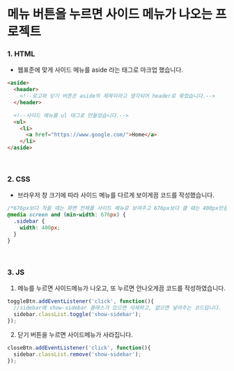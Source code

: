 # 메뉴 버튼을 누르면 사이드 메뉴가 나오는 프로젝트

### 1. HTML
* 웹표준에 맞게 사이드 메뉴를 aside 라는 태그로 마크업 했습니다.
```html
<aside>
  <header>
    <!--로고와 닫기 버튼은 aside의 제목이라고 생각되어 header로 묶었습니다.-->
  </header>
  
  <!--사이드 메뉴를 ul 태그로 만들었습니다.-->
  <ul>
    <li>
      <a href="https://www.google.com/">Home</a>
    </li>
</aside>
```
<br/>

### 2. CSS
* 브라우저 창 크기에 따라 사이드 메뉴를 다르게 보이게끔 코드를 작성했습니다.
```css
/*676px보다 작을 때는 화면 전체를 사이드 메뉴로 보여주고 676px보다 클 때는 400px만큼만 사이드 메뉴를 보여줍니다.*/
@media screen and (min-width: 676px) {
  .sidebar {
    width: 400px;
  }
}
```
<br/>

### 3. JS
1. 메뉴를 누르면 사이드메뉴가 나오고, 또 누르면 안나오게끔 코드를 작성하였습니다.
```js
toggleBtn.addEventListener('click', function(){
  //sidebar에 show-sidebar 클래스가 있으면 삭제하고, 없으면 넣어주는 코드입니다.
  sidebar.classList.toggle('show-sidebar');
});
```

2. 닫기 버튼을 누르면 사이드메뉴가 사라집니다.
```js
closeBtn.addEventListener('click', function(){
  sidebar.classList.remove('show-sidebar');
});
```
